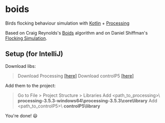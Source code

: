 # boids
Birds flocking behaviour simulation with [Kotlin](https://kotlinlang.org/) + [Processing](https://processing.org/)

Based on Craig Reynolds's [Boids](https://www.red3d.com/cwr/boids/) algorithm and on Daniel Shiffman's [Flocking Simulation](https://thecodingtrain.com/CodingChallenges/124-flocking-boids).

## Setup (for IntelliJ)
Download libs:
> Download Processing [[here]](https://processing.org/download/)
> Download controlP5 [[here]](http://www.sojamo.de/libraries/controlP5/)

Add them to the project:
> Go to File > Project Structure > Libraries 
> Add <path_to_processing>\ **processing-3.5.3-windows64\processing-3.5.3\core\library**
> Add <path_to_controlP5>\ **controlP5\library**

You're done! 😃
